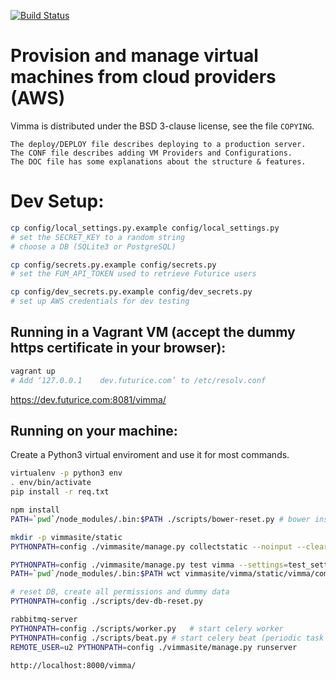 [![Build Status](https://travis-ci.org/futurice/vimma2.svg?branch=master)](https://travis-ci.org/futurice/vimma2)

# Provision and manage virtual machines from cloud providers (AWS)

Vimma is distributed under the BSD 3-clause license, see the file `COPYING`.

```
The deploy/DEPLOY file describes deploying to a production server.
The CONF file describes adding VM Providers and Configurations.
The DOC file has some explanations about the structure & features.
```


# Dev Setup:

```bash
cp config/local_settings.py.example config/local_settings.py
# set the SECRET_KEY to a random string
# choose a DB (SQLite3 or PostgreSQL)

cp config/secrets.py.example config/secrets.py
# set the FUM_API_TOKEN used to retrieve Futurice users

cp config/dev_secrets.py.example config/dev_secrets.py
# set up AWS credentials for dev testing
```


## Running in a Vagrant VM (accept the dummy https certificate in your browser):

```bash
vagrant up
# Add ‘127.0.0.1	dev.futurice.com’ to /etc/resolv.conf
```
https://dev.futurice.com:8081/vimma/


## Running on your machine:

Create a Python3 virtual enviroment and use it for most commands.
```bash
virtualenv -p python3 env
. env/bin/activate
pip install -r req.txt

npm install
PATH=`pwd`/node_modules/.bin:$PATH ./scripts/bower-reset.py	# bower install

mkdir -p vimmasite/static
PYTHONPATH=config ./vimmasite/manage.py collectstatic --noinput --clear --link

PYTHONPATH=config ./vimmasite/manage.py test vimma --settings=test_settings --noinput
PATH=`pwd`/node_modules/.bin:$PATH wct vimmasite/vimma/static/vimma/components/test/

# reset DB, create all permissions and dummy data
PYTHONPATH=config ./scripts/dev-db-reset.py

rabbitmq-server
PYTHONPATH=config ./scripts/worker.py	# start celery worker
PYTHONPATH=config ./scripts/beat.py	# start celery beat (periodic task scheduler)
REMOTE_USER=u2 PYTHONPATH=config ./vimmasite/manage.py runserver

http://localhost:8000/vimma/
```
